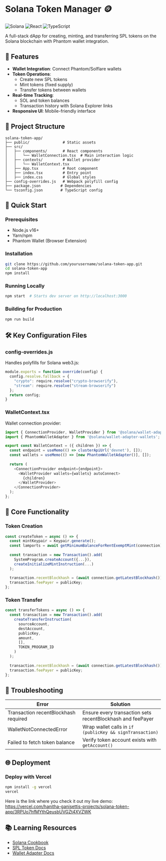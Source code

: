 # Solana Token Manager 🪙

![Solana](https://img.shields.io/badge/Solana-3E5EBC?style=for-the-badge&logo=solana&logoColor=white)
![React](https://img.shields.io/badge/React-20232A?style=for-the-badge&logo=react&logoColor=61DAFB)
![TypeScript](https://img.shields.io/badge/TypeScript-007ACC?style=for-the-badge&logo=typescript&logoColor=white)

A full-stack dApp for creating, minting, and transferring SPL tokens on the Solana blockchain with Phantom wallet integration.

## 🌟 Features
- **Wallet Integration**: Connect Phantom/Solflare wallets
- **Token Operations**:
  - Create new SPL tokens
  - Mint tokens (fixed supply)
  - Transfer tokens between wallets
- **Real-time Tracking**:
  - SOL and token balances
  - Transaction history with Solana Explorer links
- **Responsive UI**: Mobile-friendly interface

## 💁️ Project Structure
```
solana-token-app/
├── public/               # Static assets
├── src/
│   ├── components/       # React components
│   │   └── WalletConnection.tsx  # Main interaction logic
│   ├── contexts/         # Wallet provider
│   │   └── WalletContext.tsx
│   ├── App.tsx           # Root component
│   ├── index.tsx         # Entry point
│   ├── index.css         # Global styles
├── config-overrides.js   # Webpack polyfill config
├── package.json         # Dependencies
└── tsconfig.json        # TypeScript config
```

## 🚀 Quick Start

### Prerequisites
- Node.js v16+
- Yarn/npm
- Phantom Wallet (Browser Extension)

### Installation
```bash
git clone https://github.com/yourusername/solana-token-app.git
cd solana-token-app
npm install
```

### Running Locally
```bash
npm start  # Starts dev server on http://localhost:3000
```

### Building for Production
```bash
npm run build
```

## 🛠 Key Configuration Files

### config-overrides.js
Handles polyfills for Solana web3.js:
```javascript
module.exports = function override(config) {
  config.resolve.fallback = {
    "crypto": require.resolve("crypto-browserify"),
    "stream": require.resolve("stream-browserify")
  };
  return config;
}
```

### WalletContext.tsx
Wallet connection provider:
```typescript
import { ConnectionProvider, WalletProvider } from '@solana/wallet-adapter-react';
import { PhantomWalletAdapter } from '@solana/wallet-adapter-wallets';

export const WalletContext = ({ children }) => {
  const endpoint = useMemo(() => clusterApiUrl('devnet'), []);
  const wallets = useMemo(() => [new PhantomWalletAdapter()], []);
  
  return (
    <ConnectionProvider endpoint={endpoint}>
      <WalletProvider wallets={wallets} autoConnect>
        {children}
      </WalletProvider>
    </ConnectionProvider>
  );
};
```

## 💊 Core Functionality

### Token Creation
```typescript
const createToken = async () => {
  const mintKeypair = Keypair.generate();
  const lamports = await getMinimumBalanceForRentExemptMint(connection);
  
  const transaction = new Transaction().add(
    SystemProgram.createAccount({...}),
    createInitializeMintInstruction(...)
  );
  
  transaction.recentBlockhash = (await connection.getLatestBlockhash()).blockhash;
  transaction.feePayer = publicKey;
};
```

### Token Transfer
```typescript
const transferTokens = async () => {
  const transaction = new Transaction().add(
    createTransferInstruction(
      sourceAccount,
      destAccount,
      publicKey,
      amount,
      [],
      TOKEN_PROGRAM_ID
    )
  );
  
  transaction.recentBlockhash = (await connection.getLatestBlockhash()).blockhash;
  transaction.feePayer = publicKey;
};
```

## 🔧 Troubleshooting

| Error                          | Solution |
|--------------------------------|----------|
| Transaction recentBlockhash required | Ensure every transaction sets recentBlockhash and feePayer |
| WalletNotConnectedError        | Wrap wallet calls in `if (publicKey && signTransaction)` |
| Failed to fetch token balance  | Verify token account exists with `getAccount()` |

## 🌐 Deployment

### Deploy with Vercel
```bash
npm install -g vercel
vercel
```
Here is the link where you check it out my live demo: https://vercel.com/hanitha-ganisettis-projects/solana-token-app/3RPUo7hfMYthQeusbUVGZt4XVZWK
## 📚 Learning Resources
- [Solana Cookbook](https://solanacookbook.com/)
- [SPL Token Docs](https://spl.solana.com/)
- [Wallet Adapter Docs](https://github.com/solana-labs/wallet-adapter)


